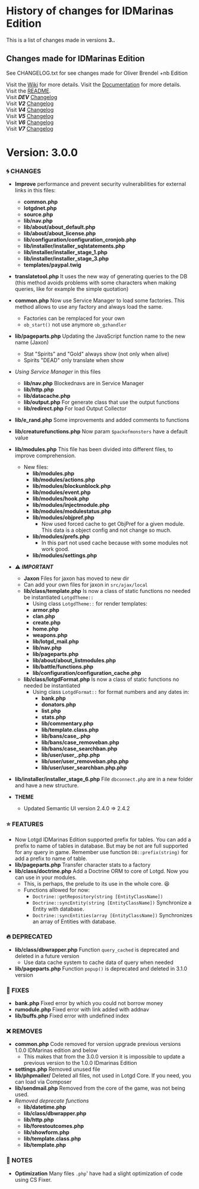 # History of changes for IDMarinas Edition

This is a list of changes made in versions __3.*.*__


## Changes made for IDMarinas Edition

See CHANGELOG.txt for see changes made for Oliver Brendel +nb Edition

Visit the [Wiki](https://github.com/idmarinas/lotgd-game/wiki) for more details. 
Visit the [Documentation](https://idmarinas.github.io/lotgd-game/) for more details.  
Visit the [README](https://github.com/idmarinas/lotgd-game/blob/migration/README.md).  
Visit **_DEV_** [Changelog](https://github.com/idmarinas/lotgd-game/blob/migration/CHANGELOG-dev.md)  
Visit **_V2_** [Changelog](https://github.com/idmarinas/lotgd-game/blob/migration/CHANGELOG-V2.md)  
Visit **_V4_** [Changelog](https://github.com/idmarinas/lotgd-game/blob/migration/CHANGELOG-V4.md)  
Visit **_V5_** [Changelog](https://github.com/idmarinas/lotgd-game/blob/migration/CHANGELOG-V5.md)  
Visit **_V6_** [Changelog](https://github.com/idmarinas/lotgd-game/blob/migration/CHANGELOG-V6.md)  
Visit **_V7_** [Changelog](https://github.com/idmarinas/lotgd-game/blob/migration/CHANGELOG-V7.md)  


# Version: 3.0.0

### :cyclone: CHANGES

-   **Improve** performance and prevent security vulnerabilities for external links in this files:
    -   **common.php**
    -   **lotgdnet.php**
    -   **source.php**
    -   **lib/nav.php**
    -   **lib/about/about_default.php**
    -   **lib/about/about_license.php**
    -   **lib/configuration/configuration_cronjob.php**
    -   **lib/installer/installer_sqlstatements.php**
    -   **lib/installer/installer_stage_1.php**
    -   **lib/installer/installer_stage_3.php**
    -   **templates/paypal.twig**
-   **translatetool.php** It uses the new way of generating queries to the DB (this method avoids problems with some characters when making queries, like for example the simple quotation)
-   **common.php** Now use Service Manager to load some factories. This method allows to use any factory and always load the same.
    -   Factories can be remplaced for your own
    -   `ob_start()` not use anymore `ob_gzhandler`
-   **lib/pageparts.php** Updating the JavaScript function name to the new name (Jaxon)
    -   Stat "Spirits" and "Gold" always show (not only when alive)
    -   Spirits "DEAD" only translate when show
-   _Using Service Manager_ in this files

    -   **lib/nav.php** Blockednavs are in Service Manager
    -   **lib/http.php**
    -   **lib/datacache.php**
    -   **lib/output.php** For generate class that use the output functions
    -   **lib/redirect.php** For load Output Collector

-   **lib/e_rand.php** Some improvements and added comments to functions
-   **lib/creaturefunctions.php** Now param `$packofmonsters` have a default value
-   **lib/modules.php** This file has been divided into different files, to improve comprehension.
    -   New files:
        -   **lib/modules.php**
        -   **lib/modules/actions.php**
        -   **lib/modules/blockunblock.php**
        -   **lib/modules/event.php**
        -   **lib/modules/hook.php**
        -   **lib/modules/injectmodule.php**
        -   **lib/modules/modulestatus.php**
        -   **lib/modules/objpref.php**
            -   Now used forced cache to get ObjPref for a given module. This data is a object config and not change so much.
        -   **lib/modules/prefs.php**
            -   In this part not used cache because with some modules not work good.
        -   **lib/modules/settings.php**
-   :warning: **_IMPORTANT_**
    -   **Jaxon** Files for jaxon has moved to new dir
    -   Can add your own files for jaxon in `src/ajax/local`
    -   **lib/class/template.php** Is now a class of static functions no needed be instantiated `LotgdTheme::`
        -   Using class `LotgdTheme::` for render templates:
        -   **armor.php**
        -   **clan.php**
        -   **create.php**
        -   **home.php**
        -   **weapons.php**
        -   **lib/lotgd_mail.php**
        -   **lib/nav.php**
        -   **lib/pageparts.php**
        -   **lib/about/about_listmodules.php**
        -   **lib/battle/functions.php**
        -   **lib/configuration/configuration_cache.php**
    -   **lib/class/lotgdFormat.php** Is now a class of static functions no needed be instantiated
        -   Using class `LotgdFormat::` for format numbers and any dates in:
            -   **bank.php**
            -   **donators.php**
            -   **list.php**
            -   **stats.php**
            -   **lib/commentary.php**
            -   **lib/template.class.php**
            -   **lib/bans/case\_.php**
            -   **lib/bans/case_removeban.php**
            -   **lib/bans/case_searchban.php**
            -   **lib/user/user\_.php.php**
            -   **lib/user/user_removeban.php.php**
            -   **lib/user/user_searchban.php.php**
-   **lib/installer/installer_stage_6.php** File `dbconnect.php` are in a new folder and have a new structure.
-   **THEME**
    -   Updated Semantic UI version 2.4.0 => 2.4.2

### :star: FEATURES

-   Now Lotgd IDMarinas Edition supported prefix for tables. You can add a prefix to name of tables in database. But may be not are full supported for any query in game. Remember use function `DB::prefix(string)` for add a prefix to name of table.
-   **lib/pageparts.php** Transfer character stats to a factory
-   **lib/class/doctrine.php** Add a Doctrine ORM to core of Lotgd. Now you can use in your modules.
    -   This, is perhaps, the prelude to its use in the whole core. :laughing:
    -   Functions allowed for now:
        -   `Doctrine::getRepository(string [EntityClassName])`
        -   `Doctrine::syncEntity(string [EntityClassName])` Synchronize a Entity with database.
        -   `Doctrine::syncEntities(array [EntityClassName])` Synchronizes an array of Entities with database.

### :fire: DEPRECATED

-   **lib/class/dbwrapper.php** Function `query_cached` is deprecated and deleted in a future version
    -   Use data cache system to cache data of query when needed
-   **lib/pageparts.php** Function `popup()` is deprecated and deleted in 3.1.0 version

### :wrench: FIXES

-   **bank.php** Fixed error by which you could not borrow money
-   **rumodule.php** Fixed error with link added with addnav
-   **lib/buffs.php** Fixed error with undefined index

### :x: REMOVES

-   **common.php** Code removed for version upgrade previous versions 1.0.0 IDMarinas edition and below
    -   This makes that from the 3.0.0 version it is impossible to update a previous version to the 1.0.0 IDmarinas Edition
-   **settings.php** Removed unused file
-   **lib/phpmailer/** Deleted all files, not used in Lotgd Core. If you need, you can load via Composer
-   **lib/sendmail.php** Removed from the core of the game, was not being used.
-   _Removed deprecate functions_
    -   **lib/datetime.php**
    -   **lib/class/dbwrapper.php**
    -   **lib/http.php**
    -   **lib/forestoutcomes.php**
    -   **lib/showform.php**
    -   **lib/template.class.php**
    -   **lib/template.php**

### :notebook: NOTES

-   **Optimization** Many files `.php`' have had a slight optimization of code using CS Fixer.

